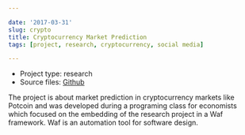 ```yaml
---

date: '2017-03-31'
slug: crypto
title: Cryptocurrency Market Prediction
tags: [project, research, cryptocurrency, social media]

---
```


<ul>
    <li>
        Project type: research
    </li>
    <li>
        Source files: <a
        href="https://github.com/tobiasraabe/crypto">Github</a>
    </li>
</ul>

The project is about market prediction in cryptocurrency markets like Potcoin
and was developed during a programing class for economists which focused on the
embedding of the research project in a Waf framework. Waf is an automation tool
for software design.